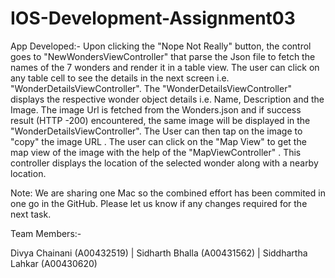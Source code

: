 # IOS-Development-Assignment03
App Developed:- Upon clicking the "Nope Not Really" button, the control goes to "NewWondersViewController" that parse the Json file to fetch the names of the 7 wonders and render it in a table view. The user can click on any table cell to see the details in the next screen i.e. "WonderDetailsViewController". The "WonderDetailsViewController" displays the respective wonder object details i.e. Name, Description and the Image. The image Url is fetched from the Wonders.json and if success result (HTTP -200) encountered, the same image will be displayed in the "WonderDetailsViewController". The User can then tap on the image to "copy" the image URL . The user can click on the "Map View" to get the map view of the image with the help of the "MapViewController" . This controller displays the location of the selected wonder along with a nearby location.

Note: We are sharing one Mac so the combined effort has been commited in one go in the GitHub. Please let us know if any changes required for the next task.

Team Members:-

Divya Chainani (A00432519) | Sidharth Bhalla (A00431562) | Siddhartha Lahkar (A00430620)
